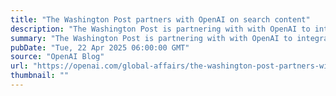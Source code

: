 ```yaml
---
title: "The Washington Post partners with OpenAI on search content"
description: "The Washington Post is partnering with with OpenAI to integrate news into ChatGPT, providing users with summaries, quotes, and direct links to original reporting."
summary: "The Washington Post is partnering with with OpenAI to integrate news into ChatGPT, providing users with summaries, quotes, and direct links to original reporting."
pubDate: "Tue, 22 Apr 2025 06:00:00 GMT"
source: "OpenAI Blog"
url: "https://openai.com/global-affairs/the-washington-post-partners-with-openai"
thumbnail: ""
---
```


